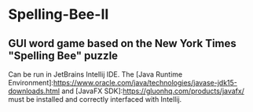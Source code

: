 # Spelling-Bee-II
## GUI word game based on the New York Times "Spelling Bee" puzzle

Can be run in JetBrains Intellij IDE. The [Java Runtime Environment]:<https://www.oracle.com/java/technologies/javase-jdk15-downloads.html> and [JavaFX SDK]:<https://gluonhq.com/products/javafx/> must be installed and correctly interfaced with Intellij. 
